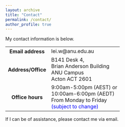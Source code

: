 ```yaml
---
layout: archive
title: "Contact"
permalink: /contact/
author_profile: true
---
```


<style>
a:link {
  text-decoration: none;
}

a:visited {
  text-decoration: none;
}

a:hover {
  text-decoration: underline;
}

a:active {
  text-decoration: underline;
}
</style>

My contact information is below.

<div>
<table style="white-space:nowrap; width:100%; border: none;">
  <tr>
    <th style="width:1px; white-space:nowrap; border: none;">Email address</th>
    <td style="white-space:nowrap; border: none;">lei.w@anu.edu.au</td>
  </tr>
  <tr>
    <th style="width:1px; white-space:nowrap; border: none;">Address/Office</th>
<!--     <td style="white-space:nowrap; border: none;">Room N218, CSIT Building <br> ANU Campus <br> Acton ACT 2601</td> -->
         <td style="white-space:nowrap; border: none;">B141 Desk 4, <br> Brian Anderson Building <br> ANU Campus <br> Acton ACT 2601</td>
  </tr>
  <tr>
    <th style="width:1px; white-space:nowrap; border: none;">Office hours</th>
    <td style="white-space:nowrap; border: none;"> 9:00am-5:00pm (AEST) or <br> 10:00am-6:00pm (AEDT) <br> From Monday to Friday <br> <font color="blue">(subject to change)</font> </td>
  </tr>
</table>
</div>

<!-- <h2>My Timetable</h2> -->

<!-- <font color="red">I am currently out of the office on a business, and I will be returning in early May. </font> -->



<!-- <font color="red">My working hours (10:00am-6:00pm CST) and ongoing research projects (both academia and industry) during this period of time remain unchanged.</font> -->

<!-- My attached schedule is automatically live synchronized. -->

<!-- Feel free to reach me if you are interested in my research work. -->

<!-- <iframe src="https://calendar.google.com/calendar/embed?height=600&wkst=1&bgcolor=%23ffffff&ctz=Australia%2FSydney&showTitle=0&showNav=0&mode=WEEK&showPrint=0&showTabs=0&showCalendars=0&showTz=1&src=bGVpLndAYW51LmVkdS5hdQ&src=ZW4uYXVzdHJhbGlhbiNob2xpZGF5QGdyb3VwLnYuY2FsZW5kYXIuZ29vZ2xlLmNvbQ&color=%23039BE5&color=%230B8043" style="border:solid 1px #777" width="800" height="600" frameborder="0" scrolling="no"></iframe> -->


<!-- <h2>Email Me</h2> -->


If I can be of assistance, please contact me [via email](mailto:lei.w@anu.edu.au).

<!-- Please note that I only reply to emails from known senders (**or** emails with full name, institution/university name, and the purposes of emailing clearly stated).

Please **do not use an anonymous email address** as it will never get replied. -->